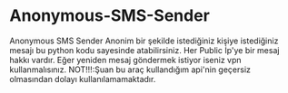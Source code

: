 # Anonymous-SMS-Sender
Anonymous SMS Sender
Anonim bir şekilde istediğiniz kişiye istediğiniz mesajı bu python kodu sayesinde atabilirsiniz.
Her Public İp'ye bir mesaj hakkı vardır. Eğer yeniden mesaj göndermek istiyor iseniz vpn kullanmalısınız.
NOT!!!:Şuan bu araç kullandığım api'nin geçersiz olmasından dolayı kullanılamamaktadır.
